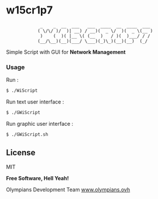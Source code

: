 # w15cr1p7


                 _    _  __  ___   ___  ____  __  ____  ___
                ( \/\/ )/  )| __) / __)(  _ \/  )(  _ \(__ )
                 )    (  )( |__ \( (__  )   / )(  )___/ / /
                (__/\__)(__)(___/ \___)(_)\_)(__)(__)  (_/
                

Simple Script with GUI for **Network Management**

### Usage

Run :
```sh
$ ./WiScript
```
Run text user interface :
```sh
$ ./GWiScript
```
Run graphic user interface :
```sh
$ ./GWiScript.sh
```

License
----

MIT

**Free Software, Hell Yeah!**

Olympians Development Team
www.olympians.ovh

